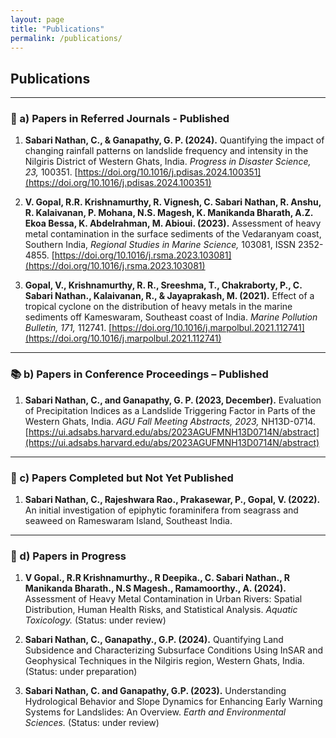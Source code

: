```yaml
---
layout: page
title: "Publications"
permalink: /publications/
---
```


## Publications

---

### 📝 a) Papers in Referred Journals - Published
1. **Sabari Nathan, C., & Ganapathy, G. P. (2024).** Quantifying the impact of changing rainfall patterns on landslide frequency and intensity in the Nilgiris District of Western Ghats, India. *Progress in Disaster Science, 23,* 100351. [https://doi.org/10.1016/j.pdisas.2024.100351](https://doi.org/10.1016/j.pdisas.2024.100351)

2. **V. Gopal, R.R. Krishnamurthy, R. Vignesh, C. Sabari Nathan, R. Anshu, R. Kalaivanan, P. Mohana, N.S. Magesh, K. Manikanda Bharath, A.Z. Ekoa Bessa, K. Abdelrahman, M. Abioui. (2023).** Assessment of heavy metal contamination in the surface sediments of the Vedaranyam coast, Southern India, *Regional Studies in Marine Science,* 103081, ISSN 2352-4855. [https://doi.org/10.1016/j.rsma.2023.103081](https://doi.org/10.1016/j.rsma.2023.103081)

3. **Gopal, V., Krishnamurthy, R. R., Sreeshma, T., Chakraborty, P., C. Sabari Nathan., Kalaivanan, R., & Jayaprakash, M. (2021).** Effect of a tropical cyclone on the distribution of heavy metals in the marine sediments off Kameswaram, Southeast coast of India. *Marine Pollution Bulletin, 171,* 112741. [https://doi.org/10.1016/j.marpolbul.2021.112741](https://doi.org/10.1016/j.marpolbul.2021.112741)

---

### 📚 b) Papers in Conference Proceedings – Published
1. **Sabari Nathan, C., and Ganapathy, G. P. (2023, December).** Evaluation of Precipitation Indices as a Landslide Triggering Factor in Parts of the Western Ghats, India. *AGU Fall Meeting Abstracts, 2023,* NH13D-0714. [https://ui.adsabs.harvard.edu/abs/2023AGUFMNH13D0714N/abstract](https://ui.adsabs.harvard.edu/abs/2023AGUFMNH13D0714N/abstract)

---

### 📄 c) Papers Completed but Not Yet Published
1. **Sabari Nathan, C., Rajeshwara Rao., Prakasewar, P., Gopal, V. (2022).** An initial investigation of epiphytic foraminifera from seagrass and seaweed on Rameswaram Island, Southeast India.

---

### 🧪 d) Papers in Progress
1. **V Gopal., R.R Krishnamurthy., R Deepika., C. Sabari Nathan., R Manikanda Bharath., N.S Magesh., Ramamoorthy., A. (2024).** Assessment of Heavy Metal Contamination in Urban Rivers: Spatial Distribution, Human Health Risks, and Statistical Analysis. *Aquatic Toxicology.* (Status: under review)

2. **Sabari Nathan, C., Ganapathy., G.P. (2024).** Quantifying Land Subsidence and Characterizing Subsurface Conditions Using InSAR and Geophysical Techniques in the Nilgiris region, Western Ghats, India. (Status: under preparation)

3. **Sabari Nathan, C. and Ganapathy, G.P. (2023).** Understanding Hydrological Behavior and Slope Dynamics for Enhancing Early Warning Systems for Landslides: An Overview. *Earth and Environmental Sciences.* (Status: under review)